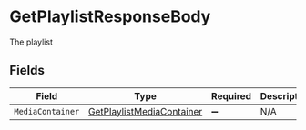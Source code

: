 # GetPlaylistResponseBody

The playlist


## Fields

| Field                                                                           | Type                                                                            | Required                                                                        | Description                                                                     |
| ------------------------------------------------------------------------------- | ------------------------------------------------------------------------------- | ------------------------------------------------------------------------------- | ------------------------------------------------------------------------------- |
| `MediaContainer`                                                                | [GetPlaylistMediaContainer](../../Models/Requests/GetPlaylistMediaContainer.md) | :heavy_minus_sign:                                                              | N/A                                                                             |